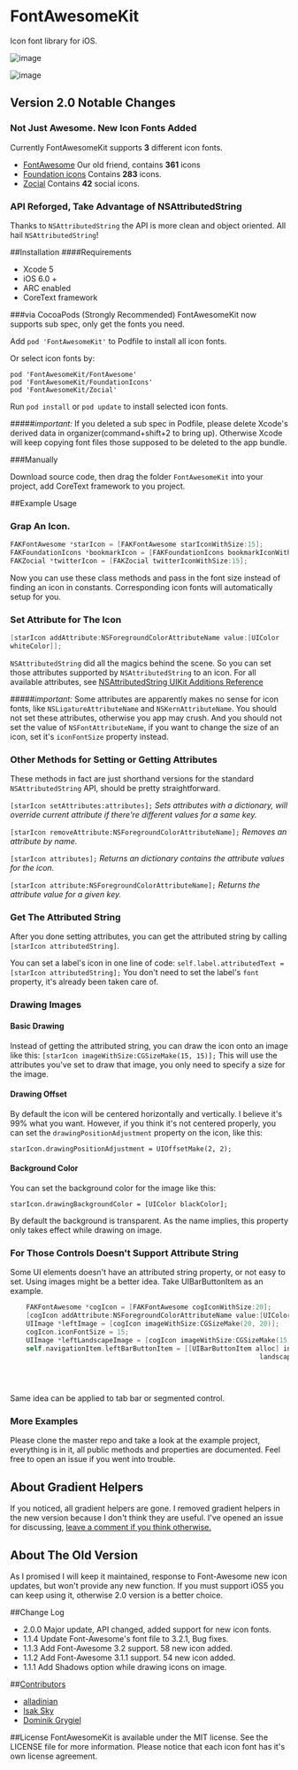 FontAwesomeKit
==============

Icon font library for iOS.

![image](http://i3.minus.com/i9z1A0F0yOYB.png)

![image](http://i4.minus.com/iFFOQQHhplHLI.png)

## Version 2.0 Notable Changes
### Not Just Awesome. New Icon Fonts Added

Currently FontAwesomeKit supports **3** different icon fonts.

- [FontAwesome](http://fortawesome.github.io/Font-Awesome/) Our old friend, contains **361** icons
- [Foundation icons](http://zurb.com/playground/foundation-icon-fonts-3) Contains **283** icons.
- [Zocial](http://zocial.smcllns.com/) Contains **42** social icons.

### API Reforged, Take Advantage of NSAttributedString
Thanks to `NSAttributedString` the API is more clean and object oriented. All hail `NSAttributedString`!

##Installation
####Requirements
- Xcode 5
- iOS 6.0 +
- ARC enabled
- CoreText framework

###via CocoaPods (Strongly Recommended)
FontAwesomeKit now supports sub spec, only get the fonts you need.

Add `pod 'FontAwesomeKit'` to Podfile to install all icon fonts.

Or select icon fonts by:  

`pod 'FontAwesomeKit/FontAwesome'`  
`pod 'FontAwesomeKit/FoundationIcons'`  
`pod 'FontAwesomeKit/Zocial'`  

Run `pod install` or `pod update` to install selected icon fonts.

#####*important:*
If you deleted a sub spec in Podfile, please delete Xcode's derived data in organizer(command+shift+2 to bring up). Otherwise Xcode will keep copying font files those supposed to be deleted to the app bundle.

###Manually

Download source code, then drag the folder `FontAwesomeKit` into your project, add CoreText framework to you project.

##Example Usage

### Grap An Icon.
```objective-c
FAKFontAwesome *starIcon = [FAKFontAwesome starIconWithSize:15];
FAKFoundationIcons *bookmarkIcon = [FAKFoundationIcons bookmarkIconWithSize:15];
FAKZocial *twitterIcon = [FAKZocial twitterIconWithSize:15];
```
Now you can use these class methods and pass in the font size instead of finding an icon in constants. Corresponding icon fonts will automatically setup for you.

### Set Attribute for The Icon
```objective-c
[starIcon addAttribute:NSForegroundColorAttributeName value:[UIColor 
whiteColor]];
```
`NSAttributedString` did all the magics behind the scene. So you can set those attributes supported by `NSAttributedString` to an icon. For all available attributes, see [NSAttributedString UIKit Additions Reference](https://developer.apple.com/library/ios/documentation/UIKit/Reference/NSAttributedString_UIKit_Additions/Reference/Reference.html#//apple_ref/doc/uid/TP40011688-CH1-SW16)

#####*important:*
Some attributes are apparently makes no sense for icon fonts, like `NSLigatureAttributeName` and `NSKernAttributeName`. You should not set these attributes, otherwise you app may crush. And you should not set the value of `NSFontAttributeName`, if you want to change the size of an icon, set it's `iconFontSize` property instead.

### Other Methods for Setting or Getting Attributes
These methods in fact are just shorthand versions for the standard `NSAttributedString` API, should be pretty straightforward.

`[starIcon setAttributes:attributes];` *Sets attributes with a dictionary, will override current attribute if there're different values for a same key.*

`[starIcon removeAttribute:NSForegroundColorAttributeName];` *Removes an attribute by name.*

`[starIcon attributes];` *Returns an dictionary contains the attribute values for the icon.*

`[starIcon attribute:NSForegroundColorAttributeName];` *Returns the attribute value for a given key.*

### Get The Attributed String
After you done setting attributes, you can get the attributed string by calling
`[starIcon attributedString]`. 

You can set a label's icon in one line of code: `self.label.attributedText = [starIcon attributedString];` You don't need to set the label's `font` property, it's already been taken care of.

### Drawing Images

#### Basic Drawing
Instead of getting the attributed string, you can draw the icon onto an image like this: `[starIcon imageWithSize:CGSizeMake(15, 15)];` This will use the attributes you've set to draw that image, you only need to specify a size for the image.

#### Drawing Offset
By default the icon will be centered horizontally and vertically. I believe it's 99% what you want. However, if you think it's not centered properly, you can set the `drawingPositionAdjustment` property on the icon, like this:

`starIcon.drawingPositionAdjustment = UIOffsetMake(2, 2);`

#### Background Color
You can set the background color for the image like this:

`starIcon.drawingBackgroundColor = [UIColor blackColor];`

By default the background is transparent. As the name implies, this property only takes effect while drawing on image.

### For Those Controls Doesn't Support Attribute String

Some UI elements doesn't have an attributed string property, or not easy to set. Using images might be a better idea. Take UIBarButtonItem as an example.

```objective-c
    FAKFontAwesome *cogIcon = [FAKFontAwesome cogIconWithSize:20];
    [cogIcon addAttribute:NSForegroundColorAttributeName value:[UIColor whiteColor]];
    UIImage *leftImage = [cogIcon imageWithSize:CGSizeMake(20, 20)];
    cogIcon.iconFontSize = 15;
    UIImage *leftLandscapeImage = [cogIcon imageWithSize:CGSizeMake(15, 15)];
    self.navigationItem.leftBarButtonItem = [[UIBarButtonItem alloc] initWithImage:leftImage
                                                               landscapeImagePhone:leftLandscapeImage
                                                                             style:UIBarButtonItemStylePlain
                                                                            target:nil
                                                                            action:nil];
```

Same idea can be applied to tab bar or segmented control.

### More Examples
Please clone the master repo and take a look at the example project, everything is in it, all public methods and properties are documented. Feel free to open an issue if you went into trouble.

## About Gradient Helpers
If you noticed, all gradient helpers are gone. I removed gradient helpers in the new version because I don't think they are useful. I've opened an issue for discussing, [leave a comment if you think otherwise.](https://github.com/PrideChung/FontAwesomeKit/issues/7)

## About The Old Version
As I promised I will keep it maintained, response to Font-Awesome new icon updates, but won't provide any new function. If you must support iOS5 you can keep using it, otherwise 2.0 version is a better choice.

##Change Log
- 2.0.0 Major update, API changed, added support for new icon fonts.
- 1.1.4 Update Font-Awesome's font file to 3.2.1, Bug fixes.
- 1.1.3 Add Font-Awesome 3.2 support. 58 new icon added.
- 1.1.2 Add Font-Awesome 3.1.1 support. 54 new icon added.
- 1.1.1 Add Shadows option while drawing icons on image.

##[Contributors](https://github.com/PrideChung/FontAwesomeKit/contributors)
- [alladinian](https://github.com/alladinian)
- [Isak Sky](https://github.com/isaksky)
- [Dominik Grygiel](https://github.com/dominikgrygiel)


##License
FontAwesomeKit is available under the MIT license. See the LICENSE file for more information. Please notice that each icon font has it's own license agreement.
